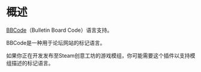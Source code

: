 # 概述

[BBCode](https://www.bbcode.org/)（Bulletin Board Code）语言支持。

BBCode是一种用于论坛网站的标记语言。

如果你正在开发发布至Steam创意工坊的游戏模组，你可能需要这个插件以支持模组描述的标记语言。